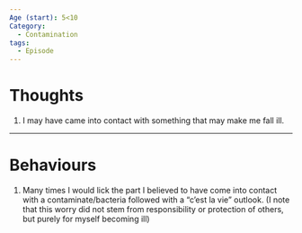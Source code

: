 ```yaml
---
Age (start): 5<10
Category:
  - Contamination
tags:
  - Episode
---
```

# Thoughts
1. I may have came into contact with something that may make me fall ill.
---
# Behaviours
1. Many times I would lick the part I believed to have come into contact with a contaminate/bacteria followed with a “c’est la vie” outlook. (I note that this worry did not stem from responsibility or protection of others, but purely for myself becoming ill)